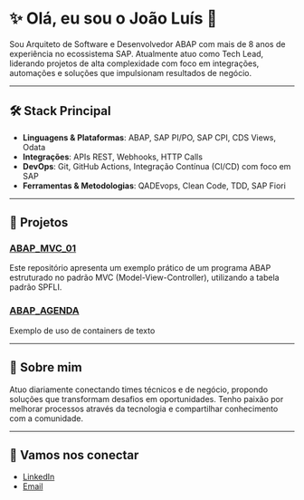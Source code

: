 # ✨ Olá, eu sou o João Luís 👋

Sou Arquiteto de Software e Desenvolvedor ABAP com mais de 8 anos de experiência no ecossistema SAP. Atualmente atuo como Tech Lead, liderando projetos de alta complexidade com foco em integrações, automações e soluções que impulsionam resultados de negócio.

---

## 🛠️ Stack Principal

- **Linguagens & Plataformas**: ABAP, SAP PI/PO, SAP CPI, CDS Views, Odata
- **Integrações**: APIs REST, Webhooks, HTTP Calls
- **DevOps**: Git, GitHub Actions, Integração Contínua (CI/CD) com foco em SAP
- **Ferramentas & Metodologias**: QADEvops, Clean Code, TDD, SAP Fiori

---
## 📅 Projetos

### [ABAP_MVC_01](https://github.com/joaoluismedeiros/ABAP_MVC_01)
Este repositório apresenta um exemplo prático de um programa ABAP estruturado no padrão MVC (Model-View-Controller), utilizando a tabela padrão SPFLI.

### [ABAP_AGENDA](https://github.com/joaoluismedeiros/ABAP_AGENDA)
Exemplo de uso de containers de texto

---
## 🚀 Sobre mim

Atuo diariamente conectando times técnicos e de negócio, propondo soluções que transformam desafios em oportunidades. Tenho paixão por melhorar processos através da tecnologia e compartilhar conhecimento com a comunidade.

---

## 🔗 Vamos nos conectar

- [LinkedIn](https://www.linkedin.com/in/joaoluismedeiros/)
- [Email](mailto:joaoluismedeiros@email.com)

